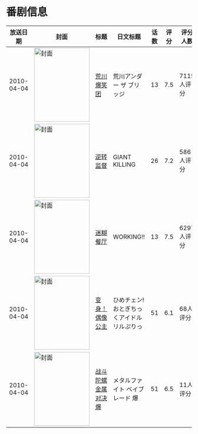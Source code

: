 # 番剧信息

|放送日期|封面|标题|日文标题|话数|评分|评分人数|
|---|---|---|---|---|---|---|
|2010-04-04|<img src="https://lain.bgm.tv/pic/cover/c/70/c4/2464_ZwB1N.jpg" alt="封面" style="width:150px;height:200px;object-fit:cover;">|[荒川爆笑团](https://bangumi.tv/subject/2464)|荒川アンダー ザ ブリッジ|13|7.5|7115人评分|
|2010-04-04|<img src="https://lain.bgm.tv/pic/cover/c/11/92/4020_Kj402.jpg" alt="封面" style="width:150px;height:200px;object-fit:cover;">|[逆转监督](https://bangumi.tv/subject/4020)|GIANT KILLING|26|7.2|586人评分|
|2010-04-04|<img src="https://lain.bgm.tv/pic/cover/c/87/db/4255_jm37v.jpg" alt="封面" style="width:150px;height:200px;object-fit:cover;">|[迷糊餐厅](https://bangumi.tv/subject/4255)|WORKING!!|13|7.5|6297人评分|
|2010-04-04|<img src="https://lain.bgm.tv/pic/cover/c/98/3a/4530_GN2Q4.jpg" alt="封面" style="width:150px;height:200px;object-fit:cover;">|[变身！偶像公主](https://bangumi.tv/subject/4530)|ひめチェン! おとぎちっくアイドル リルぷりっ|51|6.1|68人评分|
|2010-04-04|<img src="https://lain.bgm.tv/pic/cover/c/09/1d/28961_fOyUu.jpg" alt="封面" style="width:150px;height:200px;object-fit:cover;">|[战斗陀螺 金属对决 爆](https://bangumi.tv/subject/28961)|メタルファイト ベイブレード 爆|51|6.5|11人评分|
